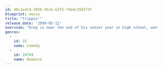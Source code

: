 ```yaml
---
id: 40c1ed14-3956-45cb-b3f5-74e4c393573f
blueprint: movie
title: "Trippin'"
release_date: '1999-05-12'
overview: "Greg is near the end of his senior year in high school, wanting to go to the prom, eyeing Cinny (the school's beauty with brains) from afar, and regularly trippin', daydreaming about being a big success as a poet, a student, a lover. His mom wants him to apply to colleges, but Greg hasn't a clue. One of his teachers, Mr. Shapic, tries to inspire him, too. He finally figures out he can get close to Cinny if he asks her for help with college applications. But friendship isn't enough, he wants romance and a prom date. So, he tells a few lies and, for awhile, it seems to be working. Then, things fall apart and Greg has to figure out how to put the trippin aside and get real."
genres:
  -
    id: 35
    name: Comedy
  -
    id: 10749
    name: Romance
---
```

